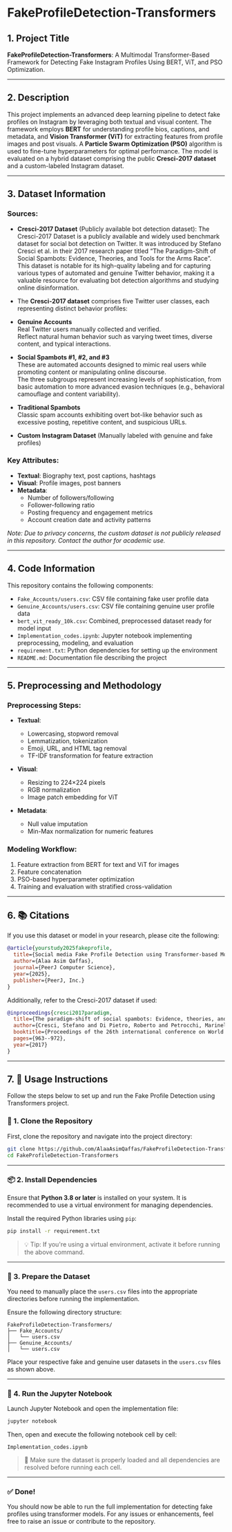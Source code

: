 # FakeProfileDetection-Transformers

## 1. Project Title  
**FakeProfileDetection-Transformers**: A Multimodal Transformer-Based Framework for Detecting Fake Instagram Profiles Using BERT, ViT, and PSO Optimization.

---

## 2. Description  

This project implements an advanced deep learning pipeline to detect fake profiles on Instagram by leveraging both textual and visual content. The framework employs **BERT** for understanding profile bios, captions, and metadata, and **Vision Transformer (ViT)** for extracting features from profile images and post visuals. A **Particle Swarm Optimization (PSO)** algorithm is used to fine-tune hyperparameters for optimal performance. The model is evaluated on a hybrid dataset comprising the public **Cresci-2017 dataset** and a custom-labeled Instagram dataset.

---

## 3. Dataset Information  

### Sources:
- **Cresci-2017 Dataset** (Publicly available bot detection dataset): The Cresci-2017 Dataset is a publicly available and widely used benchmark dataset for social bot detection on Twitter. It was introduced by Stefano Cresci et al. in their 2017 research paper titled “The Paradigm-Shift of Social Spambots: Evidence, Theories, and Tools for the Arms Race”. This dataset is notable for its high-quality labeling and for capturing various types of automated and genuine Twitter behavior, making it a valuable resource for evaluating bot detection algorithms and studying online disinformation.

- The **Cresci-2017 dataset** comprises five Twitter user classes, each representing distinct behavior profiles:

- **Genuine Accounts**  
  Real Twitter users manually collected and verified.  
  Reflect natural human behavior such as varying tweet times, diverse content, and typical interactions.

- **Social Spambots #1, #2, and #3**  
  These are automated accounts designed to mimic real users while promoting content or manipulating online discourse.  
  The three subgroups represent increasing levels of sophistication, from basic automation to more advanced evasion techniques (e.g., behavioral camouflage and content variability).

- **Traditional Spambots**  
  Classic spam accounts exhibiting overt bot-like behavior such as excessive posting, repetitive content, and suspicious URLs.

- **Custom Instagram Dataset** (Manually labeled with genuine and fake profiles)

### Key Attributes:
- **Textual**: Biography text, post captions, hashtags  
- **Visual**: Profile images, post banners  
- **Metadata**:  
  - Number of followers/following  
  - Follower-following ratio  
  - Posting frequency and engagement metrics  
  - Account creation date and activity patterns  

*Note: Due to privacy concerns, the custom dataset is not publicly released in this repository. Contact the author for academic use.*

---

## 4. Code Information  

This repository contains the following components:
- `Fake_Accounts/users.csv`: CSV file containing fake user profile data  
- `Genuine_Accounts/users.csv`: CSV file containing genuine user profile data  
- `bert_vit_ready_10k.csv`: Combined, preprocessed dataset ready for model input  
- `Implementation_codes.ipynb`: Jupyter notebook implementing preprocessing, modeling, and evaluation  
- `requirement.txt`: Python dependencies for setting up the environment  
- `README.md`: Documentation file describing the project  

---

## 5. Preprocessing and Methodology  

### Preprocessing Steps:
- **Textual**:  
  - Lowercasing, stopword removal  
  - Lemmatization, tokenization  
  - Emoji, URL, and HTML tag removal  
  - TF-IDF transformation for feature extraction  

- **Visual**:  
  - Resizing to 224×224 pixels  
  - RGB normalization  
  - Image patch embedding for ViT  

- **Metadata**:  
  - Null value imputation  
  - Min-Max normalization for numeric features  

### Modeling Workflow:
1. Feature extraction from BERT for text and ViT for images  
2. Feature concatenation  
3. PSO-based hyperparameter optimization  
4. Training and evaluation with stratified cross-validation  

---


## 6. 📚 Citations

If you use this dataset or model in your research, please cite the following:

```bibtex
@article{yourstudy2025fakeprofile,
  title={Social media Fake Profile Detection using Transformer-based Model and Parameters Optimization},
  author={Alaa Asim Qaffas},
  journal={PeerJ Computer Science},
  year={2025},
  publisher={PeerJ, Inc.}
}
```

Additionally, refer to the Cresci-2017 dataset if used:

```bibtex
@inproceedings{cresci2017paradigm,
  title={The paradigm-shift of social spambots: Evidence, theories, and tools for the arms race},
  author={Cresci, Stefano and Di Pietro, Roberto and Petrocchi, Marinella and Spognardi, Angelo and Tesconi, Maurizio},
  booktitle={Proceedings of the 26th international conference on World Wide Web companion},
  pages={963--972},
  year={2017}
}
```

---

## 7. 🔧 Usage Instructions

Follow the steps below to set up and run the Fake Profile Detection using Transformers project.

### 📁 1. Clone the Repository

First, clone the repository and navigate into the project directory:

```bash
git clone https://github.com/AlaaAsimQaffas/FakeProfileDetection-Transformers.git
cd FakeProfileDetection-Transformers
```

---

### 📦 2. Install Dependencies

Ensure that **Python 3.8 or later** is installed on your system. It is recommended to use a virtual environment for managing dependencies.

Install the required Python libraries using `pip`:

```bash
pip install -r requirement.txt
```

> 💡 Tip: If you're using a virtual environment, activate it before running the above command.

---

### 📂 3. Prepare the Dataset

You need to manually place the `users.csv` files into the appropriate directories before running the implementation.

Ensure the following directory structure:

```
FakeProfileDetection-Transformers/
├── Fake_Accounts/
│   └── users.csv
├── Genuine_Accounts/
│   └── users.csv
```

Place your respective fake and genuine user datasets in the `users.csv` files as shown above.

---

### 🚀 4. Run the Jupyter Notebook

Launch Jupyter Notebook and open the implementation file:

```bash
jupyter notebook
```

Then, open and execute the following notebook cell by cell:

```
Implementation_codes.ipynb
```

> 📌 Make sure the dataset is properly loaded and all dependencies are resolved before running each cell.

---

### ✅ Done!

You should now be able to run the full implementation for detecting fake profiles using transformer models. For any issues or enhancements, feel free to raise an issue or contribute to the repository.






